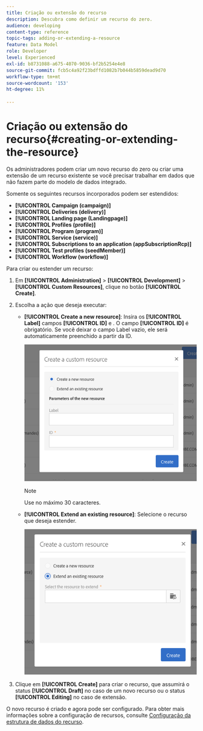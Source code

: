```yaml
---
title: Criação ou extensão do recurso
description: Descubra como definir um recurso do zero.
audience: developing
content-type: reference
topic-tags: adding-or-extending-a-resource
feature: Data Model
role: Developer
level: Experienced
exl-id: b8731088-a675-4070-9036-bf2b5254e4e8
source-git-commit: fcb5c4a92f23bdffd1082b7b044b5859dead9d70
workflow-type: tm+mt
source-wordcount: '153'
ht-degree: 11%

---
```


# Criação ou extensão do recurso{#creating-or-extending-the-resource}

Os administradores podem criar um novo recurso do zero ou criar uma extensão de um recurso existente se você precisar trabalhar em dados que não fazem parte do modelo de dados integrado.

Somente os seguintes recursos incorporados podem ser estendidos:

* **[!UICONTROL Campaign (campaign)]**
* **[!UICONTROL Deliveries (delivery)]**
* **[!UICONTROL Landing page (Landingpage)]**
* **[!UICONTROL Profiles (profile)]**
* **[!UICONTROL Program (program)]**
* **[!UICONTROL Service (service)]**
* **[!UICONTROL Subscriptions to an application (appSubscriptionRcp)]**
* **[!UICONTROL Test profiles (seedMember)]**
* **[!UICONTROL Workflow (workflow)]**

Para criar ou estender um recurso:

1. Em **[!UICONTROL Administration]** > **[!UICONTROL Development]** > **[!UICONTROL Custom Resources]**, clique no botão **[!UICONTROL Create]**.
1. Escolha a ação que deseja executar:

   * **[!UICONTROL Create a new resource]**: Insira os  **[!UICONTROL Label]** campos  **[!UICONTROL ID]** e . O campo **[!UICONTROL ID]** é obrigatório. Se você deixar o campo Label vazio, ele será automaticamente preenchido a partir da ID.

      ![](assets/schema_extension_2.png)

      >[!NOTE]
      >
      >Use no máximo 30 caracteres.

   * **[!UICONTROL Extend an existing resource]**: Selecione o recurso que deseja estender.

      ![](assets/schema_extension_10.png)

1. Clique em **[!UICONTROL Create]** para criar o recurso, que assumirá o status **[!UICONTROL Draft]** no caso de um novo recurso ou o status **[!UICONTROL Editing]** no caso de extensão.

O novo recurso é criado e agora pode ser configurado. Para obter mais informações sobre a configuração de recursos, consulte [Configuração da estrutura de dados do recurso](../../developing/using/configuring-the-resource-s-data-structure.md).
